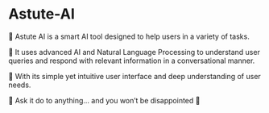 # Astute-AI
🌟 Astute AI is a smart AI tool designed to help users in a variety of tasks.

🌟 It uses advanced AI and Natural Language Processing to understand user queries and respond with relevant information in a conversational manner.

🌟 With its simple yet intuitive user interface and deep understanding of user needs.


🚀 Ask it do to anything… and you won’t be disappointed 🤯
